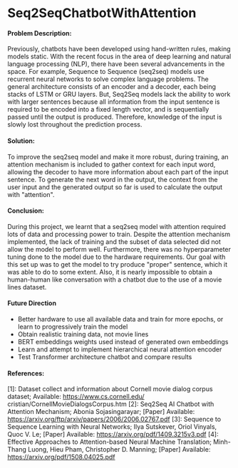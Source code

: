 # Seq2SeqChatbotWithAttention

#### Problem Description:

Previously, chatbots have been developed using hand-written rules, making models static. With the recent focus in the area of deep learning and natural language processing (NLP), there have been several advancements in the space. For example, Sequence to Sequence (seq2seq) models use recurrent neural networks to solve complex language problems. The general architecture consists of an encoder and a decoder, each being stacks of LSTM or GRU layers. But, Seq2Seq models lack the ability to work with larger sentences because all information from the input sentence is required to be encoded into a fixed length vector, and is sequentially passed until the output is produced. Therefore, knowledge of the input is slowly lost throughout the prediction process.

#### Solution:

To improve the seq2seq model and make it more robust, during training, an attention mechanism is included to gather context for each input word, allowing the decoder to have more information about each part of the input sentence. To generate the next word in the output, the context from the user input and the generated output so far is used to calculate the output with "attention". 

#### Conclusion:

During this project, we learnt that a seq2seq model with attention required lots of data and processing power to train. Despite the attention mechanism implemented, the lack of training and the subset of data selected did not allow the model to perform well. Furthermore, there was no hyperparameter tuning done to the model due to the hardware requirements. Our goal with this set up was to get the model to try produce "proper" sentence, which it was able to do to some extent. Also, it is nearly impossible to obtain a human-human like conversation with a chatbot due to the use of a movie lines dataset.

#### Future Direction
- Better hardware to use all available data and train for more epochs, or learn to progressively train the model
- Obtain realistic training data, not movie lines
- BERT embeddings weights used instead of generated own embeddings
- Learn and attempt to implement hierarchical neural attention encoder
- Test Transformer architecture chatbot and compare results

#### References:

[1]: Dataset collect and information about Cornell movie dialog corpus dataset; Available: https://www.cs.cornell.edu/ cristian/CornellMovieDialogsCorpus.htm
[2]: Seq2Seq AI Chatbot with Attention Mechanism; Abonia Sojasingarayar; [Paper] Available: https://arxiv.org/ftp/arxiv/papers/2006/2006.02767.pdf
[3]: Sequence to Sequence Learning with Neural Networks; Ilya Sutskever, Oriol Vinyals, Quoc V. Le; [Paper] Available: https://arxiv.org/pdf/1409.3215v3.pdf
[4]: Effective Approaches to Attention-based Neural Machine Translation; Minh-Thang Luong, Hieu Pham, Christopher D. Manning; [Paper] Available: https://arxiv.org/pdf/1508.04025.pdf
